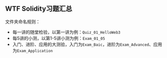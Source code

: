 ## WTF Solidity习题汇总

文件夹命名规则：
- 每一讲的随堂检验，以第一讲为例：`Quiz_01_HelloWeb3`
- 每5讲的小测，以第1-5讲小测为例：`Exam_01_05`
- 入门、进阶、应用的大测验，入门为`Exam_Baic`，进阶为`Exam_Advanced`、应用为`Exam_Application`